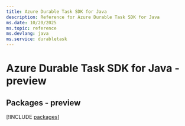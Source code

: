 ```yaml
---
title: Azure Durable Task SDK for Java
description: Reference for Azure Durable Task SDK for Java
ms.date: 10/20/2025
ms.topic: reference
ms.devlang: java
ms.service: durabletask
---
```

# Azure Durable Task SDK for Java - preview
## Packages - preview
[!INCLUDE [packages](durable-task-index.md)]